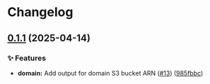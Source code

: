 # Changelog

## [0.1.1](https://github.com/Excoriate/terraform-aws-codeartifact/compare/v0.1.0...v0.1.1) (2025-04-14)


### ✨ Features

* **domain:** Add output for domain S3 bucket ARN ([#13](https://github.com/Excoriate/terraform-aws-codeartifact/issues/13)) ([985fbbc](https://github.com/Excoriate/terraform-aws-codeartifact/commit/985fbbc0bfb9990b1e8a0c19c09f74e2632e4084))
